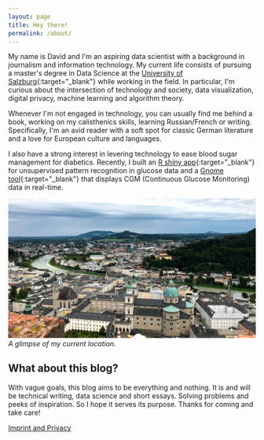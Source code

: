 ```yaml
---
layout: page
title: Hey there!
permalink: /about/
---
```


My name is David and I'm an aspiring data scientist with a background in journalism and information technology. My current life consists of pursuing a master's degree in Data Science at the [University of Salzburg](https://www.plus.ac.at/){:target="_blank"} while working in the field. In particular, I'm curious about the intersection of technology and society, data visualization, digital privacy, machine learning and algorithm theory.

Whenever I'm not engaged in technology, you can usually find me behind a book, working on my calisthenics skills, learning Russian/French or writing. Specifically, I'm an avid reader with a soft spot for classic German literature and a love for European culture and languages.

I also have a strong interest in levering technology to ease blood sugar management for diabetics. Recently, I built an [R shiny app](https://github.com/hanny-bal/diabetes-analytics){:target="_blank"} for unsupervised pattern recognition in glucose data and a [Gnome tool](/2022/10/31/dexcom-glucose-tray.html){:target="_blank"} that displays CGM (Continuous Glucose Monitoring) data in real-time.

![](/images/about-banner.jpg)
*A glimpse of my current location.*

## What about this blog?
With vague goals, this blog aims to be everything and nothing. It is and will be technical writing, data science and short essays. Solving problems and peeks of inspiration. So I hope it serves its purpose. Thanks for coming and take care!

[Imprint and Privacy](/privacy/)